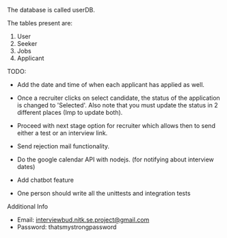 The database is called userDB.

The tables present are:

1. User
2. Seeker
3. Jobs
4. Applicant

TODO:

- Add the date and time of when each applicant has applied as well.
- Once a recruiter clicks on select candidate, the status of the application is changed to 'Selected'.
  Also note that you must update the status in 2 different places (Imp to update both).
- Proceed with next stage option for recruiter which allows then to send either a test or an interview link.
- Send rejection mail functionality.
- Do the google calendar API with nodejs. (for notifying about interview dates)
- Add chatbot feature

- One person should write all the unittests and integration tests

Additional Info

- Email: interviewbud.nitk.se.project@gmail.com
- Password: thatsmystrongpassword
